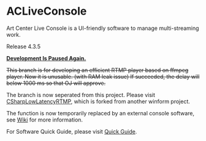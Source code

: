 # ACLiveConsole
Art Center Live Console is a UI-friendly software to manage multi-streaming work.

Release 4.3.5

[**Development Is Paused Again.**](https://github.com/SJTU-Art-Center/ACLiveConsole/wiki/%E8%87%B4%E5%BC%80%E5%8F%91%E8%80%85#130-%E6%9A%82%E5%81%9C%E5%BC%80%E5%8F%91)

<s>This branch is for developing an efficient RTMP player based on ffmpeg player. Now it is unusable. (with RAM leak issue)
If succeeded, the delay will below 1000 ms so that OJ will approve.</s>

The branch is now seperated from this project. Please visit [CSharpLowLatencyRTMP](https://github.com/LogCreative/CSharpLowLatencyRTMP), which is forked from another winform project.

The function is now temporarily replaced by an external console software, see [Wiki](https://github.com/LogCreative/ACLiveConsole/wiki/08-%E5%B1%80%E5%9F%9F%E7%BD%91#0820-%E5%A4%96%E7%BD%AE%E4%BD%8E%E5%BB%B6%E8%BF%9F%E6%98%BE%E7%A4%BA%E5%99%A8) for more information.

For Software Quick Guide, please visit [Quick Guide](https://github.com/LogCreative/ACLiveConsole/wiki).
